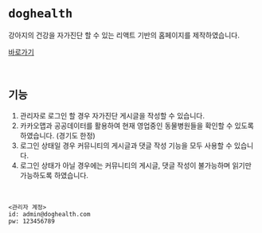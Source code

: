 <br>

# `doghealth`

강아지의 건강을 자가진단 할 수 있는 리액트 기반의 홈페이지를 제작하였습니다.<br>

<a href="https://yeonjeong3699.github.io/doghealth/" title="작업물 바로가기">바로가기</a>

<br>

## 기능
1. 관리자로 로그인 할 경우 자가진단 게시글을 작성할 수 있습니다.
2. 카카오맵과 공공데이터를 활용하여 현재 영업중인 동물병원들을 확인할 수 있도록 하였습니다. (경기도 한정)
3. 로그인 상태일 경우 커뮤니티의 게시글과 댓글 작성 기능을 모두 사용할 수 있습니다.
4. 로그인 상태가 아닐 경우에는 커뮤니티의 게시글, 댓글 작성이 불가능하며 읽기만 가능하도록 하였습니다.

<br>

    <관리자 계정>
    id: admin@doghealth.com
    pw: 123456789
